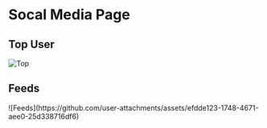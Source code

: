 <h1>Socal Media Page</h1>
<h2>Top User</h2>

![Top](https://github.com/user-attachments/assets/af360d13-bfb0-4f4c-bbac-2439ffbc4922)
<h2> Feeds</h2>
![Feeds](https://github.com/user-attachments/assets/efdde123-1748-4671-aee0-25d338716df6)
